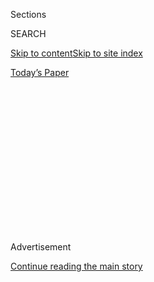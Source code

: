 <div id="app">

<div>

<div>

<div>

<div class="NYTAppHideMasthead css-1q2w90k e1suatyy0">

<div class="section css-ui9rw0 e1suatyy2">

<div class="css-eph4ug er09x8g0">

<div class="css-6n7j50">

</div>

<span class="css-1dv1kvn">Sections</span>

<div class="css-10488qs">

<span class="css-1dv1kvn">SEARCH</span>

</div>

[Skip to content](#site-content)[Skip to site
index](#site-index)

</div>

<div class="css-10698na e1huz5gh0">

</div>

</div>

<div id="masthead-bar-one" class="section hasLinks css-15hmgas e1csuq9d3">

<div class="css-uqyvli e1csuq9d0">

</div>

<div class="css-1uqjmks e1csuq9d1">

</div>

<div class="css-9e9ivx">

[](https://myaccount.nytimes3xbfgragh.onion/auth/login?response_type=cookie&client_id=vi)

</div>

<div class="css-1bvtpon e1csuq9d2">

[Today’s
Paper](https://www.nytimes3xbfgragh.onion/section/todayspaper)

</div>

</div>

</div>

</div>

<div data-aria-hidden="false">

<div id="site-content" data-role="main">

<div>

<div class="css-1aor85t" style="opacity:0.000000001;z-index:-1;visibility:hidden">

<div class="css-1hqnpie">

<div class="css-epjblv">

<span class="css-z6pdnw">Should I Report Officiants Who Won’t Marry
Same-Sex
Couples?</span>

</div>

<div class="css-k008qs">

<div class="css-1iwv8en">

<span class="css-18z7m18"></span>

<div>

<div>

</div>

</div>

</div>

<span class="css-1n6z4y">https://nyti.ms/2CXYfNG</span>

<div class="css-1705lsu">

<div class="css-4xjgmj">

<div class="css-4skfbu" data-role="toolbar" data-aria-label="Social Media Share buttons, Save button, and Comments Panel with current comment count" data-testid="share-tools">

  - 
  - 
  - 
  - 
    
    <div class="css-6n7j50">
    
    </div>

  - 
  - 

</div>

</div>

</div>

</div>

</div>

</div>

<div class="css-13pd83m">

</div>

<div id="top-wrapper" class="css-1sy8kpn">

<div id="top-slug" class="css-l9onyx">

Advertisement

</div>

[Continue reading the main
story](#after-top)

<div class="ad top-wrapper" style="text-align:center;height:100%;display:block;min-height:250px">

<div id="top" class="place-ad" data-position="top" data-size-key="top">

</div>

</div>

<div id="after-top">

</div>

</div>

<div id="sponsor-wrapper" class="css-1hyfx7x">

<div id="sponsor-slug" class="css-19vbshk">

Supported by

</div>

[Continue reading the main
story](#after-sponsor)

<div id="sponsor" class="ad sponsor-wrapper" style="text-align:center;height:100%;display:block">

</div>

<div id="after-sponsor">

</div>

</div>

[The
Ethicist](/column/the-ethicist "The Ethicist")

<div class="css-1vkm6nb ehdk2mb0">

# Should I Report Officiants Who Won’t Marry Same-Sex Couples?

</div>

<div class="css-79elbk" data-testid="photoviewer-wrapper">

<div class="css-z3e15g" data-testid="photoviewer-wrapper-hidden">

</div>

<div class="css-1a48zt4 ehw59r15" data-testid="photoviewer-children">

![<span class="css-ach9cc e1z0qqy90" itemprop="copyrightHolder"><span class="css-1ly73wi e1tej78p0">Credit...</span><span><span>Illustration
by Tomi
Um</span></span></span>](https://static01.graylady3jvrrxbe.onion/images/2019/11/24/magazine/24mag-ethicist/24mag-ethicist-articleLarge.jpg?quality=75&auto=webp&disable=upscale)

</div>

</div>

<div class="css-xt80pu e12qa4dv0">

<div class="css-18e8msd">

<div class="css-vp77d3 epjyd6m0">

<div class="css-1baulvz">

By <span class="css-1baulvz last-byline" itemprop="name">Kwame Anthony
Appiah</span>

</div>

</div>

  - Nov. 19,
    2019

  - 
    
    <div class="css-4xjgmj">
    
    <div class="css-d8bdto" data-role="toolbar" data-aria-label="Social Media Share buttons, Save button, and Comments Panel with current comment count" data-testid="share-tools">
    
      - 
      - 
      - 
      - 
        
        <div class="css-6n7j50">
        
        </div>
    
      - 
      - 
    
    </div>
    
    </div>

</div>

</div>

<div class="section meteredContent css-1r7ky0e" name="articleBody" itemprop="articleBody">

<div class="css-1fanzo5 StoryBodyCompanionColumn">

<div class="css-53u6y8">

*I’m a professional wedding officiant and longtime L.G.B.T.Q. rights
advocate. While I recognize that some officiants and other vendors may
have ethical or religious objections to same-sex unions, I rejoice that
marriage equality is the law of the land.*

*Many wedding expos, websites, registries, professional organizations
and social media groups have nondiscrimination policies requiring all
vendors to serve same-sex couples. I know several officiants who
participate in these and who will not marry L.G.B.T.Q. couples. I’m
wrestling with whether to “out” them to the gatekeepers.*

*These other officiants aren’t costing me business. If anything, their
exclusiveness may cause some couples to seek me out. But it’s a matter
of principle — those who serve the public should not be allowed to
discriminate, and same-sex couples should be spared a jolting refusal as
they plan their special day.*

*Do I have a duty to report these noncompliant officiants? Should I
remind them of the nondiscrimination policies? Or should I mind my own
business and let an aggrieved couple report them?* Name Withheld

</div>

</div>

<div class="css-1fanzo5 StoryBodyCompanionColumn">

<div class="css-53u6y8">

**Our law wisely** respects religious conscience within very broad
limits, and you correctly recognize that religious conscience, not just
unthinking bigotry, might guide people who object to same-sex unions.
That doesn’t mean every conscientious religious decision is exempt from
moral criticism. As the English moral philosopher Elizabeth Anscombe
once put it, “A man’s conscience may tell him to do the vilest things.”

So it’s perfectly legitimate, even admirable, for private groups to
adopt policies of nondiscrimination that go beyond legal requirements.
It’s perfectly legitimate, even admirable, for members or participants
to help enforce these policies. (Reminding the noncompliant of their
obligations is one way of doing so.) But are you dutybound to police the
policy?

Whether you’re required to report a transgression generally depends both
upon its moral gravity and upon whether, as an observer, you’re
especially well positioned to do so. Suppose you see someone committing
a minor parking violation that nobody else is in a position to have
seen. That passes the test of observer privilege but fails the test of
magnitude. Hence: no duty to report. Suppose you see a brawl in a
crowded club, but so has everyone else present. That passes the test of
magnitude but fails the test of observer privilege: again, no duty to
report.

Failing to abide by a group’s L.G.B.T.Q. nondiscrimination clause is
bad, but not bodily-injury bad, and there’s no reason to think that
you’re uniquely well positioned to turn in these rule breakers. “Duty”
is a high bar. You have every right to report them, but you shouldn’t
beat yourself up if you leave it to others.

*I’m a doctor in an urban emergency room in California, and I’m
struggling with two classes of patients who are becoming more common in
our E.R: patients experiencing homelessness, and patients with chronic
pain requiring opiate therapy.*

</div>

</div>

<div class="css-1fanzo5 StoryBodyCompanionColumn">

<div class="css-53u6y8">

*By law, E.R.s are required to medically screen and stabilize all
patients. What this means is that any person can come to the emergency
room with any medical complaint and be given a warm place to stay until
said medical complaint is evaluated. While this law is being used
appropriately by the vast majority of patients, a small subset of
patients (often the most vulnerable) take advantage of it. They know
that if they present to the E.R. with a medical complaint — real or
imagined — they will be guaranteed a bed for a few hours and a meal (per
California law). We will often see the same handful of people once or
twice a day. We know that they often have no other access to food or
shelter, and we want to be helpful. The problem is that the E.R. is not
meant for shelter and food. First, it is a very costly use of resources.
Second, these patients often divert scant resources such as ambulances
and beds from others who have acute medical needs. We often have to
weigh whether to provide the desired food, shelter or clothing or deny
those resources in hopes that the patients are helped elsewhere.*

*Similarly, we have seen an uptick in chronic-pain patients abandoned by
primary-care clinics that no longer administer opiates due to the
unclear crackdown on opiate prescribing, even legitimate opiate
prescribing. Patients often come in desperate because of their ongoing
pain, or because of the withdrawal from medicines taken safely for
years. Some will even threaten to start using heroin if we don’t
prescribe opiates, which we know is a real possibility. And again, while
we want to help, we cannot have the E.R. become the default place for
people to get pain medicine when others won’t help.*

*I struggle with these questions daily. The reality is that it is
costing the health care system $200-$300 to provide a patient with a
cold turkey sandwich. How do I, as a physician, proceed?* Name Withheld

**Given the situation** you describe, you have to go on doing what
you’re doing. If people show up with a medical complaint, even one you
have doubts about, you have to treat them appropriately and, apparently,
under the law that means they get a meal; it also means dispensing
painkillers, including opiates, when (but only when) that’s medically
indicated.

The solution isn’t for you to change what you’re doing in the hospital.
It’s for the state of California to make sensible provisions for its
citizens, without unduly burdening particular institutions. And you can
best help with that by working to get a shelter opened near your
hospital, say, or joining together with your medical colleagues to put
pressure on elected officials, including state legislators, and drawing
public attention to your concerns. We need effective policies to deal
with the food, shelter and health care needs of our least fortunate
fellow citizens.

That’s not just on you; it’s on all of us. The private and nonprofit
sectors can also help, in partnership with the public — as with the
Commonwealth Care Alliance, in Massachusetts. The Center for Medicare
and Medicaid Innovation, established by the Affordable Care Act, has
been tracking promising pilot programs that deploy social services and
primary care to keep “high users” out of the E.R. But at the moment, you
have good reason to complain: That we still haven’t addressed these
problems adequately makes it harder for people like you to do your job.

</div>

</div>

</div>

<div>

</div>

<div>

</div>

<div>

</div>

<div>

<div id="bottom-wrapper" class="css-1ede5it">

<div id="bottom-slug" class="css-l9onyx">

Advertisement

</div>

[Continue reading the main
story](#after-bottom)

<div id="bottom" class="ad bottom-wrapper" style="text-align:center;height:100%;display:block;min-height:90px">

</div>

<div id="after-bottom">

</div>

</div>

</div>

</div>

</div>

## Site Index

<div>

</div>

## Site Information Navigation

  - [© <span>2020</span> <span>The New York Times
    Company</span>](https://help.nytimes3xbfgragh.onion/hc/en-us/articles/115014792127-Copyright-notice)

<!-- end list -->

  - [NYTCo](https://www.nytco.com/)
  - [Contact
    Us](https://help.nytimes3xbfgragh.onion/hc/en-us/articles/115015385887-Contact-Us)
  - [Work with us](https://www.nytco.com/careers/)
  - [Advertise](https://nytmediakit.com/)
  - [T Brand Studio](http://www.tbrandstudio.com/)
  - [Your Ad
    Choices](https://www.nytimes3xbfgragh.onion/privacy/cookie-policy#how-do-i-manage-trackers)
  - [Privacy](https://www.nytimes3xbfgragh.onion/privacy)
  - [Terms of
    Service](https://help.nytimes3xbfgragh.onion/hc/en-us/articles/115014893428-Terms-of-service)
  - [Terms of
    Sale](https://help.nytimes3xbfgragh.onion/hc/en-us/articles/115014893968-Terms-of-sale)
  - [Site
    Map](https://spiderbites.nytimes3xbfgragh.onion)
  - [Help](https://help.nytimes3xbfgragh.onion/hc/en-us)
  - [Subscriptions](https://www.nytimes3xbfgragh.onion/subscription?campaignId=37WXW)

</div>

</div>

</div>

</div>
